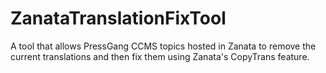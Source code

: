 ZanataTranslationFixTool
========================

A tool that allows PressGang CCMS topics hosted in Zanata to remove the current translations and then fix them using Zanata's CopyTrans feature.